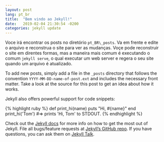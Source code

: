 ```yaml
---
layout: post
lang: pt_br
title:  "Bem vindo ao Jekyll!"
date:   2019-02-04 21:30:54 -0200
categories: jekyll update
---
```

Voce irá encontrar os posts no diretório `pt_BR\_posts`. Va em frente e edite o arquivo e reconstrua o site para ver as mudanças. Voçe pode reconstruir o site em direntes formas, mas a maneira mais comum é executando o comum `jekyll serve`, o qual executar um web server e regera o seu site quando um arquivo é atualizado.

To add new posts, simply add a file in the `_posts` directory that follows the convention `YYYY-MM-DD-name-of-post.ext` and includes the necessary front matter. Take a look at the source for this post to get an idea about how it works.

Jekyll also offers powerful support for code snippets:

{% highlight ruby %}
def print_hi(name)
  puts "Hi, #{name}"
end
print_hi('Tom')
#=> prints 'Hi, Tom' to STDOUT.
{% endhighlight %}

Check out the [Jekyll docs][jekyll-docs] for more info on how to get the most out of Jekyll. File all bugs/feature requests at [Jekyll’s GitHub repo][jekyll-gh]. If you have questions, you can ask them on [Jekyll Talk][jekyll-talk].

[jekyll-docs]: https://jekyllrb.com/docs/home
[jekyll-gh]:   https://github.com/jekyll/jekyll
[jekyll-talk]: https://talk.jekyllrb.com/
